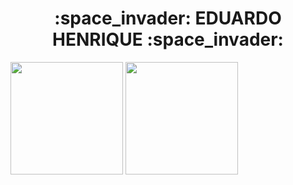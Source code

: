 <h1 align="center">:space_invader:  EDUARDO HENRIQUE  :space_invader:</h1>



<div style="display: inline-block;"><div style="display: inline-block;">
  <img
    align="center"
    height="180em"
    src="https://github-readme-stats.vercel.app/api?username=EduDevHe&show_icons=true&custom_title=Minhas Estatísticas no GitHub&locale=pt-br&theme=react&include_all_commits=true&count_private=true"
  />
  <img
    align="center"
    height="180em"
    src="https://github-readme-stats.vercel.app/api/top-langs/?username=EduDevHe&layout=compact&locale=pt-br&langs_count=7&theme=react"
  />
</div>
